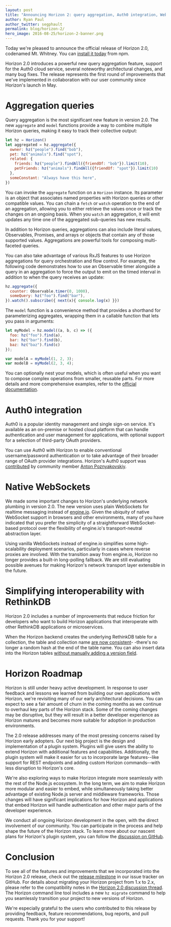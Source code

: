 ```yaml
---
layout: post
title: "Announcing Horizon 2: query aggregation, Auth0 integration, WebSockets"
author: Ryan Paul
author_twitter: segphault
permalink: blog/horizon-2/
hero_image: 2016-08-25/horizon-2-banner.png
---
```


Today we're pleased to announce the official release of Horizon 2.0, codenamed
Mt. Whitney. You can [install it today][install] from npm.

Horizon 2.0 introduces a powerful new query aggregation feature, support for the
Auth0 cloud service, several noteworthy architectural changes, and many bug
fixes. The release represents the first round of improvements that we've
implemented in collaboration with our user community since Horizon's launch in
May.

# Aggregation queries

Query aggregation is the most significant new feature in version 2.0. The new
`aggregate` and `model` functions provide a way to combine multiple Horizon
queries, making it easy to track their collective output:

```javascript
let hz = Horizon()
let aggregated = hz.aggregate({
  owner: hz("people").find("bob"),
  pet: hz("animals").find("spot"),
  related: {
    friends: hz("people").findAll({friendOf: "bob"}).limit(10),
    petFriends: hz("animals").findAll({friendOf: "spot"}).limit(10)
  },
  someConstant: "Always have this here",
})
```

You can invoke the `aggregate` function on a `Horizon` instance. Its parameter
is an object that associates named properties with Horizon queries or other
compatible values. You can chain a `fetch` or `watch` operation to the end of an
aggregation, allowing you to either retrieve the values once or track the
changes on an ongoing basis. When you `watch` an aggregation, it will emit
updates any time one of the aggregated sub-queries has new results.

In addition to Horizon queries, aggregations can also include literal values,
Observables, Promises, and arrays or objects that contain any of those supported
values. Aggregations are powerful tools for composing multi-faceted queries.

You can also take advantage of various RxJS features to use Horizon aggregations
for query orchestration and flow control. For example, the following code
demonstrates how to use an Observable timer alongside a query in an aggregation
to force the output to emit on the timed interval in addition to when the query
receives an update:

```javascript
hz.aggregate({
  counter: Observable.timer(0, 1000),
  someQuery: hz("foo").find("bar"),
}).watch().subscribe({ next(x){ console.log(x) }})
```

The `model` function is a convenience method that provides a shorthand for
parameterizing aggregates, wrapping them in a callable function that lets you
pass in arguments:

```javascript
let myModel = hz.model((a, b, c) => ({
  foo: hz("foo").find(a),
  bar: hz("bar").find(b),
  baz: hz("baz").find(c)
});

var modelA = myModel(1, 2, 3);
var modelB = myModel(2, 3, 4);
```

You can optionally nest your models, which is often useful when you want to
compose complex operations from smaller, reusable parts. For more details and
more comprehensive examples, refer to the [official documentation][aggdocs].

# Auth0 integration

Auth0 is a popular identity management and single sign-on service. It's
available as an on-premise or hosted cloud platform that can handle
authentication and user management for applications, with optional support for a
selection of third-party OAuth providers.

You can use Auth0 with Horizon to enable conventional username/password
authentication or to take advantage of their broader range of OAuth provider
integrations. Horizon's Auth0 support was [contributed][601] by community member
[Anton Poznyakovskiy][ghanton].

# Native WebSockets

We made some important changes to Horizon's underlying network plumbing in
version 2.0. The new version uses plain WebSockets for realtime messaging
instead of [engine.io][]. Given the ubiquity of native WebSocket support in
browsers and other environments, many of you have indicated that you prefer the
simplicity of a straightforward WebSocket-based protocol over the flexibility of
engine.io's transport-neutral abstraction layer.

Using vanilla WebSockets instead of engine.io simplifies some high-scalability
deployment scenarios, particularly in cases where reverse proxies are involved.
With the transition away from engine.io, Horizon no longer provides a built-in
long-polling fallback. We are still evaluating possible avenues for making
Horizon's network transport layer extensible in the future.

# Simplifying interoperability with RethinkDB

Horizon 2.0 includes a number of improvements that reduce friction for
developers who want to build Horizon applications that interoperate with other
RethinkDB applications or microservices.

When the Horizon backend creates the underlying RethinkDB table for a
collection, the table and collection name [are now consistent][685]- -there's no
longer a random hash at the end of the table name. You can also insert data into
the Horizon tables [without manually adding a version field][614].

# Horizon Roadmap

Horizon is still under heavy active development. In response to user feedback
and lessons we learned from building our own applications with Horizon, we're
revisiting many of our early architectural decisions. You can expect to see a
fair amount of churn in the coming months as we continue to overhaul key parts
of the Horizon stack. Some of the coming changes may be disruptive, but they
will result in a better developer experience as Horizon matures and becomes more
suitable for adoption in production environments.

The 2.0 release addresses many of the most pressing concerns raised by Horizon
early adopters. Our next big project is the design and implementation of a
plugin system. Plugins will give users the ability to extend Horizon with
additional features and capabilities. Additionally, the plugin system will make
it easier for us to incorporate large features--like support for REST endpoints
and adding custom Horizon commands--with less disruption to Horizon's core.

We're also exploring ways to make Horizon integrate more seamlessly with the
rest of the Node.js ecosystem. In the long term, we aim to make Horizon more
modular and easier to embed, while simultaneously taking better advantage of
existing Node.js server and middleware frameworks. Those changes will have
significant implications for how Horizon and applications that embed Horizon
will handle authentication and other major parts of the developer experience.

We conduct all ongoing Horizon development in the open, with the direct
involvement of our community. You can participate in the process and help shape
the future of the Horizon stack. To learn more about our nascent plans for
Horizon's plugin system, you can follow the [discussion on GitHub][pull588].

# Conclusion 

To see all of the features and improvements that we incorporated into the
Horizon 2.0 release, check out the [release milestone][milestone] in our issue
tracker on GitHub. For details about migrating your Horizon project from 1.x to
2.x, please refer to the compatibility notes in the
[Horizon 2.0 discussion thread][discuss]. The Horizon command line tool includes
a new `hz migrate` command to help you seamlessly transition your project to new
versions of Horizon.

We're especially grateful to the users who contributed to this release by
providing feedback, feature recommendations, bug reports, and pull requests.
Thank you for your support!

[engine.io]: https://github.com/socketio/engine.io
[socket.io]: http://socket.io
[ghanton]: https://github.com/poznyakovskiy
[601]: https://github.com/rethinkdb/horizon/pull/601
[685]: https://github.com/rethinkdb/horizon/pull/685
[614]: https://github.com/rethinkdb/horizon/pull/614
[milestone]: https://github.com/rethinkdb/horizon/milestone/7?closed=1
[pull588]: https://github.com/rethinkdb/horizon/pull/588
[discuss]: https://discuss.horizon.io/t/horizon-v2-0-0-beta/433
[install]: /install/
[aggdocs]: /api/horizon/#aggregate
